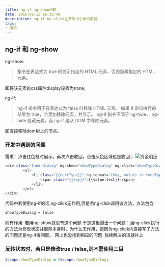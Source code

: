 ```yaml
---
title: ng-if ng-show问题
date: 2016-08-15 16:30:48
description: ng-if ng-click在开发中引出的问题
tags:
- 指令
---
```


## ng-if 和 ng-show
ng-show:
> 指令在表达式为 true 时显示指定的 HTML 元素，否则隐藏指定的 HTML 元素。

即将该元素的css属性display设置为none;

ng-if:
> ng-if 指令用于在表达式为 false 时移除 HTML 元素。
  如果 if 语句执行的结果为 true，会添加移除元素，并显示。
  ng-if 指令不同于 ng-hide， ng-hide 隐藏元素，而 ng-if 是从 DOM 中移除元素。

即直接移除dom树上的节点。

### 开发中遇到的问题
需求：点击红色框时展示，再次点击收回，点击灰色区域也是收回；
![资金明细](/../images/fundDetail.jpg)
```bash
<div class="fund-dialog" ng-show="showTypeDialog" ng-click="showTypeDialog = false">
        <ul>
            <li class="{{currType}}" ng-repeat="(key, value) in fundTypeList" ng-click="confirmFundType(key);">
                <span class="{{key}}">{{value.text}}</span>
            </li>
        </ul>
</div>
```
代码中若使用ng-if的话,ng-click无作用,但是若ng-click调用该方法，方法包含
```bash
showTypeDialog = false
```
则有作用.
若用ng-show就没有这个问题
于是这里爆出一个问题：当ng-click执行的方法为修改状态并删除本身时，为什么无作用，是因为ng-click内直接写了方法的问题还是ng-if得问题。
网上也没找到相应的问题.
后续解决的话就补上

### 反转状态时，若只是修改true / false,则不需使用三目
```ruby
$scope.showTypeDialog = !$scope.showTypeDialog;
```

